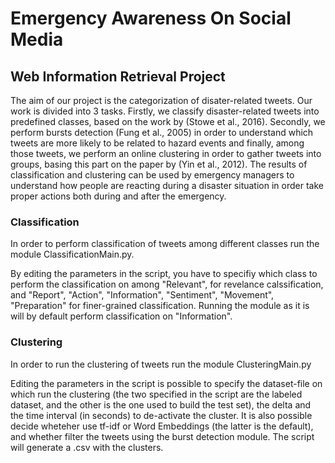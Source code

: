 # Emergency Awareness On Social Media
## Web Information Retrieval Project

The aim of our project is the categorization
of disater-related tweets. Our work
is divided into 3 tasks. Firstly, we classify
disaster-related tweets into predefined
classes, based on the work by (Stowe et
al., 2016). Secondly, we perform bursts
detection (Fung et al., 2005) in order to
understand which tweets are more likely
to be related to hazard events and finally,
among those tweets, we perform an online
clustering in order to gather tweets into
groups, basing this part on the paper by
(Yin et al., 2012). The results of classification
and clustering can be used by emergency
managers to understand how people
are reacting during a disaster situation in
order take proper actions both during and
after the emergency.

### Classification

In order to perform classification of tweets among different classes run the module ClassificationMain.py.

By editing the parameters in the script, you have to specifiy which class to perform the classification on among "Relevant", for revelance calssification, and "Report", "Action", "Information", "Sentiment", "Movement", "Preparation" for finer-grained classification. Running the module as it is will by default perform classification on "Information".

### Clustering

In order to run the clustering of tweets run the module ClusteringMain.py

Editing the parameters in the script is possible to specify the dataset-file on which run the clustering (the two specified in the script are the labeled dataset, and the other is the one used to build the test set), the delta and the time interval (in seconds) to de-activate the cluster. It is also possible decide wheteher use tf-idf or Word Embeddings (the latter is the default), and whether filter the tweets using the burst detection module.
The script will generate a .csv with the clusters.
